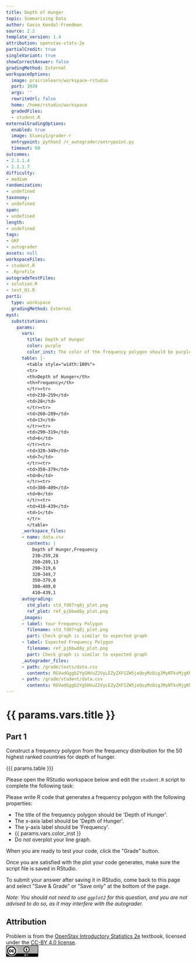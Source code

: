 ```yaml
---
title: Depth of Hunger
topic: Summarizing Data
author: Gavin Kendal-Freedman
source: 2.2
template_version: 1.4
attribution: openstax-stats-2e
partialCredit: true
singleVariant: true
showCorrectAnswer: false
gradingMethod: External
workspaceOptions:
  image: prairielearn/workspace-rstudio
  port: 3939
  args: ''
  rewriteUrl: false
  home: /home/rstudio/workspace
  gradedFiles:
  - student.R
externalGradingOptions:
  enabled: true
  image: bluesy1/grader-r
  entrypoint: python3 /r_autograder/entrypoint.py
  timeout: 60
outcomes:
- 2.1.1.4
- 2.1.1.7
difficulty:
- medium
randomization:
- undefined
taxonomy:
- undefined
span:
- undefined
length:
- undefined
tags:
- GKF
- autograder
assets: null
workspaceFiles:
- student.R
- .Rprofile
autogradeTestFiles:
- solution.R
- test_01.R
part1:
  type: workspace
  gradingMethod: External
myst:
  substitutions:
    params:
      vars:
        title: Depth of Hunger
        color: purple
        color_inst: The color of the frequency polygon should be purple.
      table: |-
        <table style="width:100%">
        <tr>
        <th>Depth of Hunger</th>
        <th>Frequency</th>
        </tr><tr>
        <td>230–259</td>
        <td>28</td>
        </tr><tr>
        <td>260–289</td>
        <td>13</td>
        </tr><tr>
        <td>290–319</td>
        <td>6</td>
        </tr><tr>
        <td>320–349</td>
        <td>7</td>
        </tr><tr>
        <td>350–379</td>
        <td>0</td>
        </tr><tr>
        <td>380–409</td>
        <td>0</td>
        </tr><tr>
        <td>410–439</td>
        <td>1</td>
        </tr>
        </table>
      _workspace_files:
      - name: data.csv
        contents: |
          Depth of Hunger,Frequency
          230–259,28
          260–289,13
          290–319,6
          320–349,7
          350–379,0
          380–409,0
          410–439,1
      autograding:
        std_plot: std_fd07rq8j_plot.png
        ref_plot: ref_pjbbwd8y_plot.png
      _images:
      - label: Your Frequency Polygon
        filename: std_fd07rq8j_plot.png
        part: Check graph is similar to expected graph
      - label: Expected Frequency Polygon
        filename: ref_pjbbwd8y_plot.png
        part: Check graph is similar to expected graph
      _autograder_files:
      - path: /grade/tests/data.csv
        contents: RGVwdGggb2YgSHVuZ2VyLEZyZXF1ZW5jeQoyMzDigJMyNTksMjgKMjYw4oCTMjg5LDEzCjI5MOKAkzMxOSw2CjMyMOKAkzM0OSw3CjM1MOKAkzM3OSwwCjM4MOKAkzQwOSwwCjQxMOKAkzQzOSwxCg==
      - path: /grade/student/data.csv
        contents: RGVwdGggb2YgSHVuZ2VyLEZyZXF1ZW5jeQoyMzDigJMyNTksMjgKMjYw4oCTMjg5LDEzCjI5MOKAkzMxOSw2CjMyMOKAkzM0OSw3CjM1MOKAkzM3OSwwCjM4MOKAkzQwOSwwCjQxMOKAkzQzOSwxCg==
---
```

# {{ params.vars.title }}

## Part 1

Construct a frequency polygon from the frequency distribution for the 50 highest ranked countries for depth of hunger.

{{{ params.table }}}

<pl-card title="Instructions">

Please open the RStudio workspace below and edit the `student.R` script to complete the following task:

Please write R code that generates a frequency polygon with the following properties:

- The title of the frequency polygon should be 'Depth of Hunger'.
- The x-axis label should be 'Depth of Hunger'.
- The y-axis label should be 'Frequency'.
- {{ params.vars.color_inst }}
- Do *not* overplot your line graph.

When you are ready to test your code, click the "Grade" button.

Once you are satisfied with the plot your code generates, make sure the script file is saved in RStudio.

To submit your answer after saving it in RStudio, come back to this page and select "Save & Grade" or "Save only" at the bottom of the page.

*Note: You should not need to use `ggplot2` for this question, and you are not advised to do so, as it may interfere with the autograder.*

</pl-card>

## Attribution

Problem is from the [OpenStax Introductory Statistics 2e](https://openstax.org/books/introductory-statistics-2e) textbook, licensed under the [CC-BY 4.0 license](https://creativecommons.org/licenses/by/4.0/).<br>![Image representing the Creative Commons 4.0 BY license.](https://raw.githubusercontent.com/firasm/bits/master/by.png)